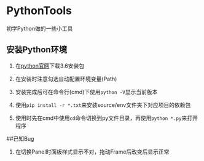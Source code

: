 # PythonTools

初学Python做的一些小工具

## 安装Python环境

1. 在[python官网](https://www.python.org/downloads/windows/)下载3.6安装包

2. 在安装时注意勾选自动配置环境变量(Path)

3. 安装完成后可在命令行(cmd)下使用`python -V`显示当前版本

4. 使用`pip install -r *.txt`来安装source/env文件夹下对应项目的依赖包

5. 使用时先在cmd中使用`cd`命令切换到py文件目录，再使用`python *.py`来打开程序

##已知Bug

1. 在切换Panel时面板样式显示不对，拖动Frame后改变后显示正常
